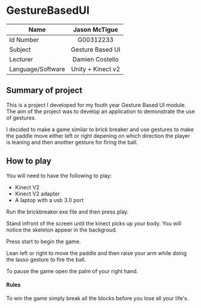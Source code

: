 # GestureBasedUI

|  Name |      Jason McTigue | 
|----------|:-------------:|
| Id Number|  G00312233 |
| Subject |    Gesture Based UI   | 
| Lecturer | Damien Costello |
| Language/Software | Unity + Kinect v2 |


## Summary of project
This is a project I developed for my fouth year Gesture Based UI module. The aim of the project was to develop an application to demonstrate the use of gestures.

I decided to make a game similar to brick breaker and use gestures to make the paddle move either left or right depening on which direction the player is leaning and then another gesture for firing the ball.

## How to play
You will need to have the following to play:

* Kinect V2
* Kinect V2 adapter
* A laptop with a usb 3.0 port



Run the brickbreaker.exe file and then press play.

Stand infront of the screen until the kinect picks up your body. You will notice the skeleton appear in the backgroud.

Press start to begin the game.

Lean left or right to move the paddle and then raise your arm while doing the lasso gesture to fire the ball.

To pause the game open the palm of your right hand.
 
####  **Rules**

To win the game simply break all the blocks before you lose all your life's.
